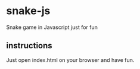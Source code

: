 # snake-js
Snake game in Javascript just for fun

## instructions
Just open index.html on your browser and have fun.
